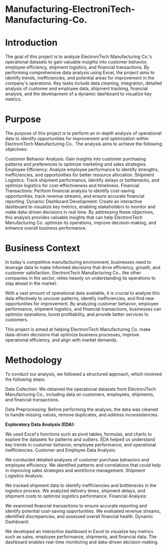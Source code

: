# Manufacturing-ElectroniTech-Manufacturing-Co.
# Introduction
The goal of this project is to analyze ElectroniTech Manufacturing Co.'s operational datasets to gain valuable insights into customer behavior, employee efficiency, shipment logistics, and financial transactions. By performing comprehensive data analysis using Excel, the project aims to identify trends, inefficiencies, and potential areas for improvement in the company's operations. Key tasks include data cleaning, integration, detailed analysis of customer and employee data, shipment tracking, financial analysis, and the development of a dynamic dashboard to visualize key metrics.

# Purpose
The purpose of this project is to perform an in-depth analysis of operational data to identify opportunities for improvement and optimization within ElectroniTech Manufacturing Co.. The analysis aims to achieve the following objectives:

Customer Behavior Analysis: Gain insights into customer purchasing patterns and preferences to optimize marketing and sales strategies.
Employee Efficiency: Analyze employee performance to identify strengths, inefficiencies, and opportunities for better resource allocation.
Shipment Logistics: Track shipment performance, identify delays or bottlenecks, and optimize logistics for cost-effectiveness and timeliness.
Financial Transactions: Perform financial analysis to identify cost-saving opportunities, track revenue streams, and ensure accurate financial reporting.
Dynamic Dashboard Development: Create an interactive dashboard to visualize key metrics, enabling stakeholders to monitor and make data-driven decisions in real time.
By addressing these objectives, this analysis provides valuable insights that can help ElectroniTech Manufacturing Co. optimize its operations, improve decision-making, and enhance overall business performance.

# Business Context
In today's competitive manufacturing environment, businesses need to leverage data to make informed decisions that drive efficiency, growth, and customer satisfaction. ElectroniTech Manufacturing Co., like other companies in the sector, relies heavily on understanding its operations to stay ahead in the market.

With a vast amount of operational data available, it is crucial to analyze this data effectively to uncover patterns, identify inefficiencies, and find new opportunities for improvement. By analyzing customer behavior, employee performance, shipment logistics, and financial transactions, businesses can optimize operations, boost profitability, and provide better services to customers.

This project is aimed at helping ElectroniTech Manufacturing Co. make data-driven decisions that optimize business processes, improve operational efficiency, and align with market demands.

# Methodology
To conduct our analysis, we followed a structured approach, which involved the following steps:

Data Collection: We obtained the operational datasets from ElectroniTech Manufacturing Co., including data on customers, employees, shipments, and financial transactions.

Data Preprocessing: Before performing the analysis, the data was cleaned to handle missing values, remove duplicates, and address inconsistencies.

**Exploratory Data Analysis (EDA):**

We used Excel's functions such as pivot tables, formulas, and charts to explore the datasets for patterns and outliers.
EDA helped us understand key trends in customer behavior, employee performance, and operational inefficiencies.
Customer and Employee Data Analysis:

We conducted detailed analyses of customer purchase behaviors and employee efficiency.
We identified patterns and correlations that could help in improving sales strategies and workforce management.
Shipment Logistics Analysis:

We tracked shipment data to identify inefficiencies and bottlenecks in the logistics process.
We analyzed delivery times, shipment delays, and shipment costs to optimize logistics performance.
Financial Analysis:

We examined financial transactions to ensure accurate reporting and identify potential cost-saving opportunities.
We evaluated revenue streams, identified discrepancies, and assessed overall financial health.
Dynamic Dashboard:

We developed an interactive dashboard in Excel to visualize key metrics such as sales, employee performance, shipments, and financial data.
The dashboard enables real-time monitoring and data-driven decision-making.
